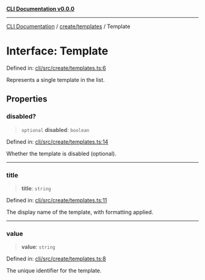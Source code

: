 [**CLI Documentation v0.0.0**](../../../README.md)

***

[CLI Documentation](../../../modules.md) / [create/templates](../README.md) / Template

# Interface: Template

Defined in: [cli/src/create/templates.ts:6](https://github.com/stonemjs/cli/blob/9e518a2b8256b5ebc9e0e69a80ac84eb1fb59bf9/src/create/templates.ts#L6)

Represents a single template in the list.

## Properties

### disabled?

> `optional` **disabled**: `boolean`

Defined in: [cli/src/create/templates.ts:14](https://github.com/stonemjs/cli/blob/9e518a2b8256b5ebc9e0e69a80ac84eb1fb59bf9/src/create/templates.ts#L14)

Whether the template is disabled (optional).

***

### title

> **title**: `string`

Defined in: [cli/src/create/templates.ts:11](https://github.com/stonemjs/cli/blob/9e518a2b8256b5ebc9e0e69a80ac84eb1fb59bf9/src/create/templates.ts#L11)

The display name of the template, with formatting applied.

***

### value

> **value**: `string`

Defined in: [cli/src/create/templates.ts:8](https://github.com/stonemjs/cli/blob/9e518a2b8256b5ebc9e0e69a80ac84eb1fb59bf9/src/create/templates.ts#L8)

The unique identifier for the template.
